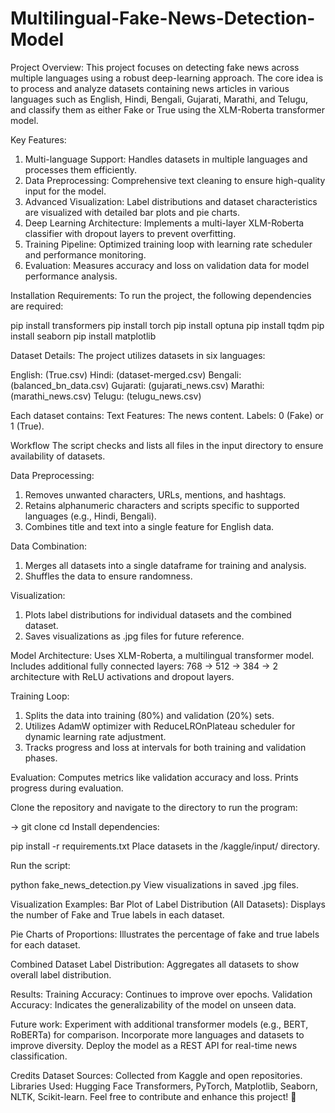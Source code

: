 # Multilingual-Fake-News-Detection-Model

Project Overview:
This project focuses on detecting fake news across multiple languages using a robust deep-learning approach. The core idea is to process and analyze datasets containing news articles in various languages such as English, Hindi, Bengali, Gujarati, Marathi, and Telugu, and classify them as either Fake or True using the XLM-Roberta transformer model.

Key Features:
1. Multi-language Support: Handles datasets in multiple languages and processes them efficiently.
2. Data Preprocessing: Comprehensive text cleaning to ensure high-quality input for the model.
3. Advanced Visualization: Label distributions and dataset characteristics are visualized with detailed bar plots and pie charts.
4. Deep Learning Architecture: Implements a multi-layer XLM-Roberta classifier with dropout layers to prevent overfitting.
5. Training Pipeline: Optimized training loop with learning rate scheduler and performance monitoring.
6. Evaluation: Measures accuracy and loss on validation data for model performance analysis.

Installation Requirements:
To run the project, the following dependencies are required:

pip install transformers
pip install torch
pip install optuna
pip install tqdm
pip install seaborn
pip install matplotlib

Dataset Details:
The project utilizes datasets in six languages:

English: (True.csv)
Hindi: (dataset-merged.csv)
Bengali: (balanced_bn_data.csv)
Gujarati: (gujarati_news.csv)
Marathi: (marathi_news.csv)
Telugu: (telugu_news.csv)

Each dataset contains:
Text Features: The news content.
Labels: 0 (Fake) or 1 (True).

Workflow
The script checks and lists all files in the input directory to ensure availability of datasets.

Data Preprocessing:
1. Removes unwanted characters, URLs, mentions, and hashtags.
2. Retains alphanumeric characters and scripts specific to supported languages (e.g., Hindi, Bengali).
3. Combines title and text into a single feature for English data.

Data Combination:
1. Merges all datasets into a single dataframe for training and analysis.
2. Shuffles the data to ensure randomness.

Visualization:
1. Plots label distributions for individual datasets and the combined dataset.
2. Saves visualizations as .jpg files for future reference.

Model Architecture:
Uses XLM-Roberta, a multilingual transformer model.
Includes additional fully connected layers:
768 → 512 → 384 → 2 architecture with ReLU activations and dropout layers.

Training Loop:
1. Splits the data into training (80%) and validation (20%) sets.
2. Utilizes AdamW optimizer with ReduceLROnPlateau scheduler for dynamic learning rate adjustment.
3. Tracks progress and loss at intervals for both training and validation phases.

Evaluation:
Computes metrics like validation accuracy and loss.
Prints progress during evaluation.

Clone the repository and navigate to the directory to run the program:


-> git clone <repository-url>
cd <repository-directory>
Install dependencies:

pip install -r requirements.txt
Place datasets in the /kaggle/input/ directory.

Run the script:

python fake_news_detection.py
View visualizations in saved .jpg files.

Visualization Examples:
Bar Plot of Label Distribution (All Datasets):
Displays the number of Fake and True labels in each dataset.

Pie Charts of Proportions:
Illustrates the percentage of fake and true labels for each dataset.

Combined Dataset Label Distribution:
Aggregates all datasets to show overall label distribution.


Results:
Training Accuracy: Continues to improve over epochs.
Validation Accuracy: Indicates the generalizability of the model on unseen data.

Future work:
Experiment with additional transformer models (e.g., BERT, RoBERTa) for comparison.
Incorporate more languages and datasets to improve diversity.
Deploy the model as a REST API for real-time news classification.

Credits
Dataset Sources: Collected from Kaggle and open repositories.
Libraries Used: Hugging Face Transformers, PyTorch, Matplotlib, Seaborn, NLTK, Scikit-learn.
Feel free to contribute and enhance this project! 🎉
